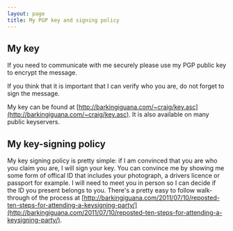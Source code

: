 ```yaml
---
layout: page
title: My PGP key and signing policy
---
```

## My key

If you need to communicate with me securely please use my PGP public key to encrypt the message.

If you think that it is important that I can verify who you are, do not forget to sign the message.

My key can be found at [http://barkingiguana.com/~craig/key.asc](http://barkingiguana.com/~craig/key.asc). It is also available on many public keyservers.

## My key-signing policy

My key signing policy is pretty simple: if I am convinced that you are who you claim you are, I will sign your key. You can convince me by showing me some form of offical ID that includes your photograph, a drivers licence or passport for example. I will need to meet you in person so I can decide if the ID you present belongs to you. There's a pretty easy to follow walk-through of the process at [http://barkingiguana.com/2011/07/10/reposted-ten-steps-for-attending-a-keysigning-party/](http://barkingiguana.com/2011/07/10/reposted-ten-steps-for-attending-a-keysigning-party/).
